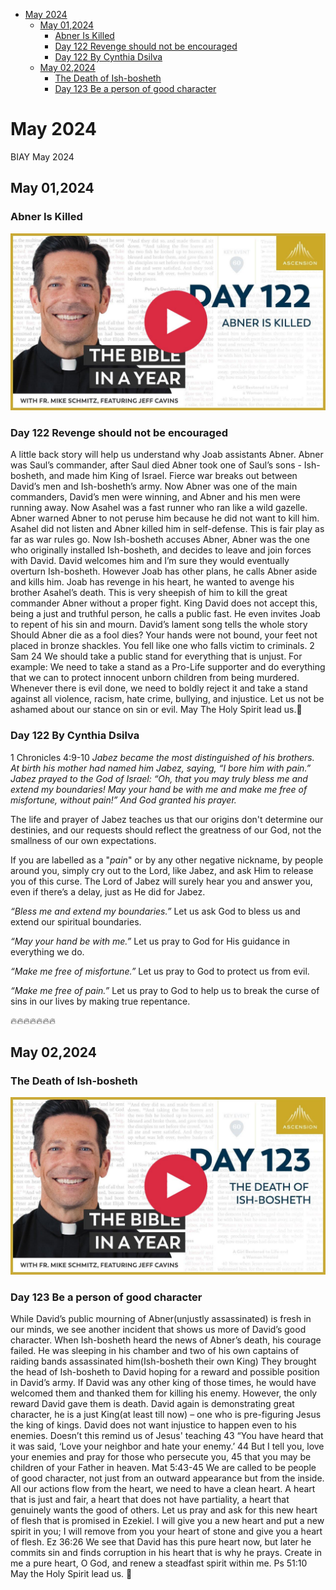 <!-- toc -->

- [May 2024](#may-2024)
  * [May 01,2024](#may-012024)
    + [Abner Is Killed](#abner-is-killed)
    + [Day 122 Revenge should not be encouraged](#day-122-revenge-should-not-be-encouraged)
    + [Day 122 By Cynthia Dsilva](#day-122-by-cynthia-dsilva)
  * [May 02,2024](#may-022024)
    + [The Death of Ish-bosheth](#the-death-of-ish-bosheth)
    + [Day 123 Be a person of good character](#day-123-be-a-person-of-good-character)

<!-- tocstop -->

# May 2024

BIAY May 2024

## May 01,2024

### Abner Is Killed

[![Abner Is Killed](https://raw.githubusercontent.com/linusjf/BIAY/main/May/jpgs/Day122.jpg)](https://youtu.be/6PkwdySN5sg "Abner Is Killed")

### Day 122 Revenge should not be encouraged

A little back story will help us understand why Joab assistants Abner. Abner was Saul’s commander, after Saul died Abner took one of Saul’s sons - Ish-bosheth, and made him King of Israel. Fierce war breaks out between David’s men and Ish-bosheth’s army. Now Abner was one of the main commanders, David’s men were winning, and Abner and his men were running away. Now Asahel was a fast runner who ran like a wild gazelle. Abner warned Abner to not peruse him because he did not want to kill him. Asahel did not listen and Abner killed him in self-defense. This is fair play as far as war rules go.
Now Ish-bosheth accuses Abner, Abner was the one who originally installed Ish-bosheth, and decides to leave and join forces with David. David welcomes him and I’m sure they would eventually overturn Ish-bosheth.
However Joab has other plans, he calls Abner aside and kills him. Joab has revenge in his heart, he wanted to avenge his brother Asahel’s death. This is very sheepish of him to kill the great commander Abner without a proper fight.
King David does not accept this, being a just and truthful person, he calls a public fast. He even invites Joab to repent of his sin and mourn.
David’s lament song tells the whole story
Should Abner die as a fool dies? Your hands were not bound, your feet not placed in bronze shackles. You fell like one who falls victim to criminals. 2 Sam 24
We should take a public stand for everything that is unjust. For example: We need to take a stand as a Pro-Life supporter and do everything that we can to protect innocent unborn children from being murdered. Whenever there is evil done, we need to boldly reject it and take a stand against all violence, racism, hate crime, bullying, and injustice. Let us not be ashamed about our stance on sin or evil.
May The Holy Spirit lead us.🙏

### Day 122 By Cynthia Dsilva

1 Chronicles 4:9-10
*Jabez became the most distinguished of his brothers.*
*At birth his mother had named him Jabez, saying, “I bore him with pain.”*
*Jabez prayed to the God of Israel: “Oh, that you may truly bless me and extend my boundaries!  May your hand be with me and make me free of misfortune, without pain!” And God granted his prayer.*

The life and prayer of Jabez teaches us that our origins don't determine our destinies, and our requests should reflect the greatness of our God, not the smallness of our own expectations.

If you are labelled as a "*pain*" or by any other negative nickname, by people around you, simply cry out to the Lord, like Jabez, and ask Him to release you of this curse. The Lord of Jabez will surely hear you and answer you, even if there’s a delay, just as He did for Jabez.

*“Bless me and extend my boundaries.”*
Let us ask God to bless us and extend our spiritual boundaries.

*“May your hand be with me.”*
Let us pray to God for His guidance in everything we do.

*“Make me free of misfortune.”*
Let us pray to God to protect us from evil.

*“Make me free of pain.”*
Let us pray to God to help us to break the curse of sins in our lives by making true repentance.

🔥🔥🔥🔥🔥🔥🔥

## May 02,2024

### The Death of Ish-bosheth

[![The Death of Ish-bosheth](https://raw.githubusercontent.com/linusjf/BIAY/main/May/jpgs/Day123.jpg)](https://youtu.be/rC1H0abVdlM "The Death of Ish-bosheth")

### Day 123 Be a person of good character

While David’s public mourning of Abner(unjustly assassinated) is fresh in our minds, we see another incident that shows us more of David’s good character. When Ish-bosheth heard the news of Abner’s death, his courage failed. He was sleeping in his chamber and two of his own captains of raiding bands assassinated him(Ish-bosheth their own King) They brought the head of Ish-bosheth to David hoping for a reward and possible position in David’s army. If David was any other king of those times, he would have welcomed them and thanked them for killing his enemy. However, the only reward David gave them is death.
David again is demonstrating great character, he is a just King(at least till now) – one who is pre-figuring Jesus the king of kings. David does not want injustice to happen even to his enemies.
Doesn’t this remind us of Jesus' teaching
43 “You have heard that it was said, ‘Love your neighbor and hate your enemy.’ 44 But I tell you, love your enemies and pray for those who persecute you, 45 that you may be children of your Father in heaven. Mat 5:43-45
We are called to be people of good character, not just from an outward appearance but from the inside. All our actions flow from the heart, we need to have a clean heart. A heart that is just and fair, a heart that does not have partiality, a heart that genuinely wants the good of others.
Let us pray and ask for this new heart of flesh that is promised in Ezekiel.
I will give you a new heart and put a new spirit in you; I will remove from you your heart of stone and give you a heart of flesh. Ez 36:26
We see that David has this pure heart now, but later he commits sin and finds corruption in his heart that is why he prays.
Create in me a pure heart, O God, and renew a steadfast spirit within me. Ps 51:10
May the Holy Spirit lead us. 🙏
